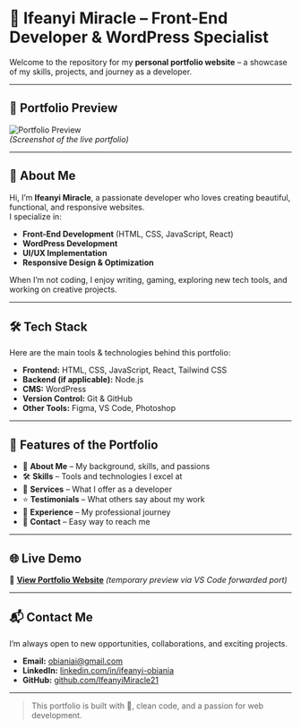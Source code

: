 # 🌟 Ifeanyi Miracle – Front-End Developer & WordPress Specialist

Welcome to the repository for my **personal portfolio website** – a showcase of my skills, projects, and journey as a developer.

---

## 📸 Portfolio Preview
![Portfolio Preview](./preview.png)  
*(Screenshot of the live portfolio)*

---

## 🚀 About Me
Hi, I’m **Ifeanyi Miracle**, a passionate developer who loves creating beautiful, functional, and responsive websites.  
I specialize in:
- **Front-End Development** (HTML, CSS, JavaScript, React)
- **WordPress Development**
- **UI/UX Implementation**
- **Responsive Design & Optimization**

When I’m not coding, I enjoy writing, gaming, exploring new tech tools, and working on creative projects.

---

## 🛠 Tech Stack
Here are the main tools & technologies behind this portfolio:

- **Frontend:** HTML, CSS, JavaScript, React, Tailwind CSS
- **Backend (if applicable):** Node.js
- **CMS:** WordPress
- **Version Control:** Git & GitHub
- **Other Tools:** Figma, VS Code, Photoshop

---

## 📂 Features of the Portfolio
- 📄 **About Me** – My background, skills, and passions  
- 🛠 **Skills** – Tools and technologies I excel at  
- 💼 **Services** – What I offer as a developer  
- ⭐ **Testimonials** – What others say about my work  
- 📜 **Experience** – My professional journey  
- 📧 **Contact** – Easy way to reach me  

---

## 🌐 Live Demo
🚀 **[View Portfolio Website](https://vj39cdq3-8080.uks1.devtunnels.ms/)** *(temporary preview via VS Code forwarded port)*  

---

## 📬 Contact Me
I’m always open to new opportunities, collaborations, and exciting projects.  
- **Email:** [obianiai@gmail.com](mailto:obianiai@gmail.com)  
- **LinkedIn:** [linkedin.com/in/ifeanyi-obiania](https://linkedin.com/in/ifeanyi-obiania)  
- **GitHub:** [github.com/IfeanyiMiracle21](https://github.com/IfeanyiMiracle21)  

---

> This portfolio is built with 💙, clean code, and a passion for web development.

